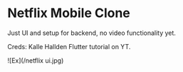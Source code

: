 # Netflix Mobile Clone

Just UI and setup for backend, no video functionality yet.

Creds: Kalle Hallden Flutter tutorial on YT.

![Ex](/netflix ui.jpg)

